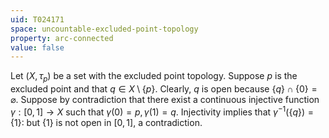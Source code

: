 ```yaml
---
uid: T024171
space: uncountable-excluded-point-topology
property: arc-connected
value: false
---
```

Let $(X, \tau_p)$ be a set with the excluded point topology. Suppose $p$ is the excluded point and that $q \in X \setminus \{p\}$. Clearly, $q$ is open because $\{q\}\cap \{0\}= \varnothing$. Suppose by contradiction that there exist a continuous injective function $\gamma:[0,1] \rightarrow X$ such that $\gamma(0)=p, \gamma(1)=q$. Injectivity implies that $\gamma^{-1}(\{q\})=\{1\}$: but $\{1\}$ is not open in $[0,1]$, a contradiction.

